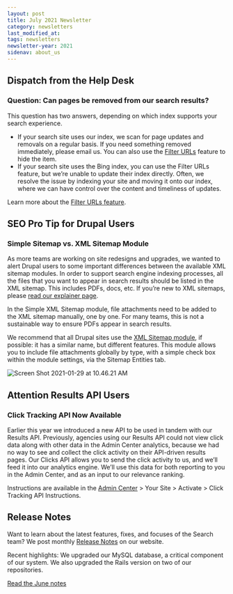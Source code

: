 ```yaml
---
layout: post
title: July 2021 Newsletter
category: newsletters
last_modified_at: 
tags: newsletters
newsletter-year: 2021
sidenav: about_us
---
```


## Dispatch from the Help Desk
### Question: Can pages be removed from our search results?

This question has two answers, depending on which index supports your search experience.

*   If your search site uses our index, we scan for page updates and removals on a regular basis. If you need something removed immediately, please email us. You can also use the [Filter URLs](https://search.gov/manual/filter-content.html) feature to hide the item.
*   If your search site uses the Bing index, you can use the Filter URLs feature, but we’re unable to update their index directly. Often, we resolve the issue by indexing your site and moving it onto our index, where we can have control over the content and timeliness of updates.

Learn more about the [Filter URLs feature](https://search.gov/manual/filter-content.html).

## SEO Pro Tip for Drupal Users
### Simple Sitemap vs. XML Sitemap Module

As more teams are working on site redesigns and upgrades, we wanted to alert Drupal users to some important differences between the available XML sitemap modules. In order to support search engine indexing processes, all the files that you want to appear in search results should be listed in the XML sitemap. This includes PDFs, docs, etc. If you’re new to XML sitemaps, please [read our explainer page](https://search.gov/manual/sitemaps.html).

In the Simple XML Sitemap module, file attachments need to be added to the XML sitemap manually, one by one. For many teams, this is not a sustainable way to ensure PDFs appear in search results.

We recommend that all Drupal sites use the [XML Sitemap module](https://www.drupal.org/project/xmlsitemap), if possible: it has a similar name, but different features. This module allows you to include file attachments globally by type, with a simple check box within the module settings, via the Sitemap Entities tab.

![Screen Shot 2021-01-29 at 10.46.21 AM](https://cdn2.hubspot.net/hub/1962994/hubfs/Screen%20Shot%202021-01-29%20at%2010.46.21%20AM.png?upscale=true&width=1120&upscale=true&name=Screen%20Shot%202021-01-29%20at%2010.46.21%20AM.png)

## Attention Results API Users
### Click Tracking API Now Available

Earlier this year we introduced a new API to be used in tandem with our Results API. Previously, agencies using our Results API could not view click data along with other data in the Admin Center analytics, because we had no way to see and collect the click activity on their API-driven results pages. Our Clicks API allows you to send the click activity to us, and we’ll feed it into our analytics engine. We’ll use this data for both reporting to you in the Admin Center, and as an input to our relevance ranking. 

Instructions are available in the [Admin Center](https://search.usa.gov/sites/) > Your Site > Activate > Click Tracking API Instructions.

## Release Notes

Want to learn about the latest features, fixes, and focuses of the Search team? We post monthly [Release Notes](https://search.gov/about/updates/releases/) on our website.

Recent highlights: We upgraded our MySQL database, a critical component of our system. We also upgraded the Rails version on two of our repositories.

[Read the June notes](https://search.gov/about/updates/releases/june-2020.html)

